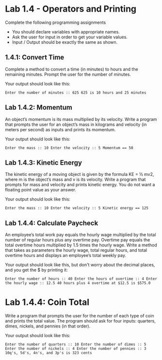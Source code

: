 # Lab 1.4 - Operators and Printing

Complete the following programming assignments
* You should declare variables with appropriate names.
* Ask the user for input in order to get your variable values.
* Input / Output should be exactly the same as shown.

## 1.4.1: Convert Time

Complete a method to convert a time (in minutes) to hours and the remaining minutes. Prompt the user for the number of minutes. 

Your output should look like this:

`Enter the number of minutes :: 625
625 is 10 hours and 25 minutes`

## Lab 1.4.2: Momentum
An object’s momentum is its mass multiplied by its velocity. Write a program that prompts the user for an object’s mass in kilograms and velocity (in meters per second) as inputs and prints its momentum. 

Your output should look like this:

`Enter the mass :: 10
Enter the velocity :: 5
Momentum == 50`

## Lab 1.4.3: Kinetic Energy
The kinetic energy of a moving object is given by the formula KE = ½ mv2, where m is the object’s mass and v is its velocity. Write a program that prompts for mass and velocity and prints kinetic energy. You do not want a floating point value as your answer. 

Your output should look like this:

`Enter the mass :: 10
Enter the velocity :: 5
Kinetic energy == 125`

## Lab 1.4.4: Calculate Paycheck
An employee’s total work pay equals the hourly wage multiplied by the total number of regular hours plus any overtime pay. Overtime pay equals the total overtime hours multiplied by 1.5 times the hourly wage. Write a method that takes as parameters the hourly wage, total regular hours, and total overtime hours and displays an employee’s total weekly pay. 

Your output should look like this, but don't worry about the decimal places, and you get the $ by printing it:

`Enter the number of hours :: 40
Enter the hours of overtime :: 4
Enter the hourly wage :: 12.5
40 hours plus 4 overtime at $12.5 is $575.0`

# Lab 1.4.4: Coin Total
Write a program that prompts the user for the number of each type of coin and prints the total value. The program should ask for four inputs: quarters, dimes, nickels, and pennies (in that order). 

Your output should look like this:

`Enter the number of quarters :: 10
Enter the number of dimes :: 5
Enter the number of nickels :: 4
Enter the number of pennies :: 3
10q's, 5d's, 4n's, and 3p's is 323 cents`




